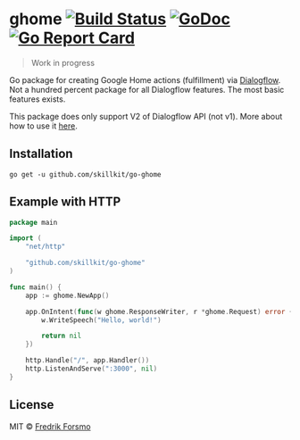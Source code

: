 # ghome [![Build Status](https://travis-ci.org/skillkit/go-ghome.svg?branch=master)](https://travis-ci.org/skillkit/go-ghome) [![GoDoc](https://godoc.org/github.com/skillkit/go-ghome?status.svg)](https://godoc.org/github.com/skillkit/go-ghome) [![Go Report Card](https://goreportcard.com/badge/github.com/skillkit/go-ghome)](https://goreportcard.com/report/github.com/skillkit/go-ghome)

> Work in progress

Go package for creating Google Home actions (fulfillment) via [Dialogflow](https://dialogflow.com). Not a hundred percent package for all Dialogflow features. The most basic features exists.

This package does only support V2 of Dialogflow API (not v1). More about how to use it [here](https://dialogflow.com/docs/reference/v2-agent-setup).

## Installation

```
go get -u github.com/skillkit/go-ghome
```

## Example with HTTP

```go
package main

import (
	"net/http"

	"github.com/skillkit/go-ghome"
)

func main() {
	app := ghome.NewApp()

	app.OnIntent(func(w ghome.ResponseWriter, r *ghome.Request) error {
		w.WriteSpeech("Hello, world!")

		return nil
	})

	http.Handle("/", app.Handler())
	http.ListenAndServe(":3000", nil)
}
```

## License

MIT © [Fredrik Forsmo](https://github.com/frozzare)